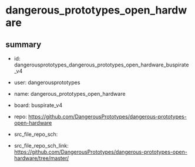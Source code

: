 # dangerous_prototypes_open_hardware
 
## summary 
* id: dangerousprototypes_dangerous_prototypes_open_hardware_buspirate_v4
* user: dangerousprototypes
* name: dangerous_prototypes_open_hardware
* board: buspirate_v4
* repo: https://github.com/DangerousPrototypes/dangerous-prototypes-open-hardware



* src_file_repo_sch: 
* src_file_repo_sch_link: https://github.com/DangerousPrototypes/dangerous-prototypes-open-hardware/tree/master/






